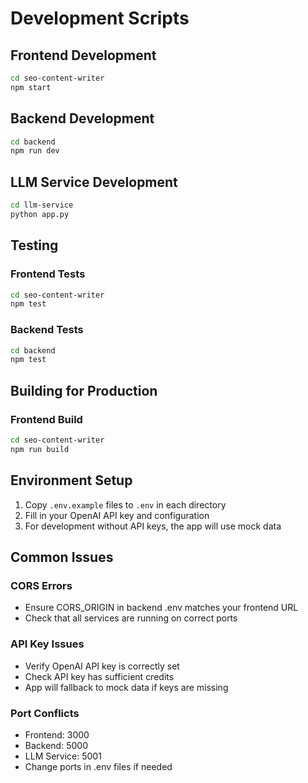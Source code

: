 # Development Scripts

## Frontend Development
```bash
cd seo-content-writer
npm start
```

## Backend Development
```bash
cd backend
npm run dev
```

## LLM Service Development
```bash
cd llm-service
python app.py
```

## Testing

### Frontend Tests
```bash
cd seo-content-writer
npm test
```

### Backend Tests
```bash
cd backend
npm test
```

## Building for Production

### Frontend Build
```bash
cd seo-content-writer
npm run build
```

## Environment Setup

1. Copy `.env.example` files to `.env` in each directory
2. Fill in your OpenAI API key and configuration
3. For development without API keys, the app will use mock data

## Common Issues

### CORS Errors
- Ensure CORS_ORIGIN in backend .env matches your frontend URL
- Check that all services are running on correct ports

### API Key Issues
- Verify OpenAI API key is correctly set
- Check API key has sufficient credits
- App will fallback to mock data if keys are missing

### Port Conflicts
- Frontend: 3000
- Backend: 5000
- LLM Service: 5001
- Change ports in .env files if needed
